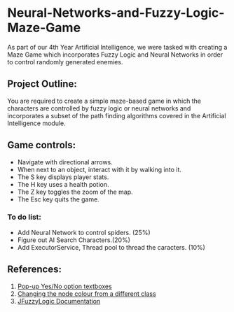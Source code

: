 # Neural-Networks-and-Fuzzy-Logic-Maze-Game
As part of our 4th Year Artificial Intelligence, we were tasked with creating a Maze Game which incorporates Fuzzy Logic and Neural Networks in order to control randomly generated enemies.

## Project Outline:
You are required to create a simple maze-based game in which the characters are controlled by fuzzy logic or neural networks and incorporates a subset of the path finding algorithms covered in the Artificial Intelligence module.

## Game controls:
- Navigate with directional arrows.
- When next to an object, interact with it by walking into it.
- The S key displays player stats.
- The H key uses a health potion.
- The Z key toggles the zoom of the map.
- The Esc key quits the game.

### To do list:
- Add Neural Network to control spiders. (25%)
- Figure out AI Search Characters.(20%)
- Add ExecutorService, Thread pool to thread the caracters. (10%)

## References:
1. [Pop-up Yes/No option textboxes](http://stackoverflow.com/questions/8689122/joptionpane-yes-no-options-confirm-dialog-box-issue-java)
1. [Changing the node colour from a different class](http://stackoverflow.com/questions/8259127/changing-color-of-a-java-graphic-object)
1. [JFuzzyLogic Documentation](http://jfuzzylogic.sourceforge.net/html/manual.html)

